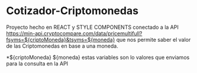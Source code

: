 # Cotizador-Criptomonedas
Proyecto hecho en REACT y STYLE COMPONENTS conectado a la API https://min-api.cryptocompare.com/data/pricemultifull?fsyms=${criptoMoneda}&tsyms=${moneda} que nos permite saber el valor de las Criptomonedas en base a una moneda.

 *${criptoMoneda} ${moneda} estas variables son lo valores que enviamos para la consulta en la API
